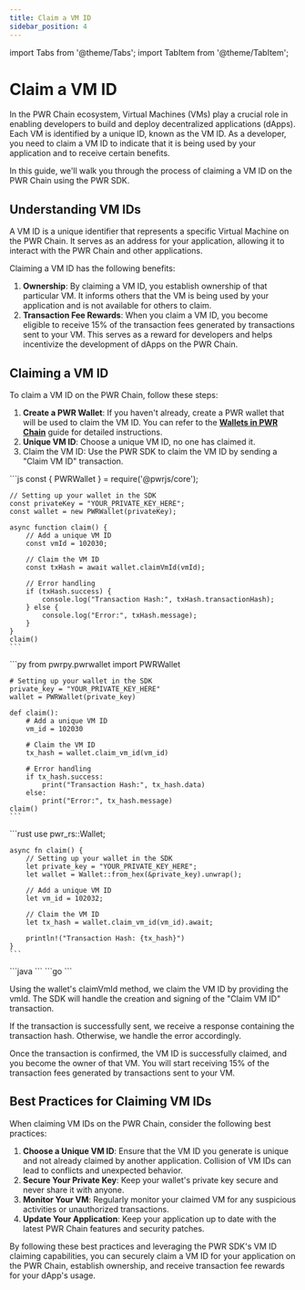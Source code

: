 ```yaml
---
title: Claim a VM ID
sidebar_position: 4
---
```

import Tabs from '@theme/Tabs';
import TabItem from '@theme/TabItem';

# Claim a VM ID

In the PWR Chain ecosystem, Virtual Machines (VMs) play a crucial role in enabling developers to build and deploy decentralized applications (dApps). Each VM is identified by a unique ID, known as the VM ID. As a developer, you need to claim a VM ID to indicate that it is being used by your application and to receive certain benefits.

In this guide, we'll walk you through the process of claiming a VM ID on the PWR Chain using the PWR SDK.

## Understanding VM IDs

A VM ID is a unique identifier that represents a specific Virtual Machine on the PWR Chain. It serves as an address for your application, allowing it to interact with the PWR Chain and other applications.

Claiming a VM ID has the following benefits:

1. **Ownership**: By claiming a VM ID, you establish ownership of that particular VM. It informs others that the VM is being used by your application and is not available for others to claim.
2. **Transaction Fee Rewards**: When you claim a VM ID, you become eligible to receive 15% of the transaction fees generated by transactions sent to your VM. This serves as a reward for developers and helps incentivize the development of dApps on the PWR Chain.

## Claiming a VM ID

To claim a VM ID on the PWR Chain, follow these steps:

1. **Create a PWR Wallet**: If you haven't already, create a PWR wallet that will be used to claim the VM ID. You can refer to the [**Wallets in PWR Chain**](/developers/sdks/wallets-in-pwr-chain) guide for detailed instructions.
2. **Unique VM ID**: Choose a unique VM ID, no one has claimed it.
3. Claim the VM ID: Use the PWR SDK to claim the VM ID by sending a "Claim VM ID" transaction.

<Tabs>
<TabItem value="javascript" label="JavaScript">
    ```js
    const { PWRWallet } = require('@pwrjs/core');

    // Setting up your wallet in the SDK
    const privateKey = "YOUR_PRIVATE_KEY_HERE";
    const wallet = new PWRWallet(privateKey);

    async function claim() {
        // Add a unique VM ID
        const vmId = 102030;

        // Claim the VM ID
        const txHash = await wallet.claimVmId(vmId);

        // Error handling
        if (txHash.success) {
            console.log("Transaction Hash:", txHash.transactionHash);
        } else {
            console.log("Error:", txHash.message);
        }
    }
    claim()
    ```
</TabItem>
<TabItem value="python" label="Python">
    ```py
    from pwrpy.pwrwallet import PWRWallet

    # Setting up your wallet in the SDK
    private_key = "YOUR_PRIVATE_KEY_HERE"
    wallet = PWRWallet(private_key)

    def claim():
        # Add a unique VM ID
        vm_id = 102030

        # Claim the VM ID
        tx_hash = wallet.claim_vm_id(vm_id)

        # Error handling
        if tx_hash.success:
            print("Transaction Hash:", tx_hash.data)
        else:
            print("Error:", tx_hash.message)
    claim()
    ```
</TabItem>
<TabItem value="rust" label="Rust">
    ```rust
    use pwr_rs::Wallet;

    async fn claim() {
        // Setting up your wallet in the SDK
        let private_key = "YOUR_PRIVATE_KEY_HERE";
        let wallet = Wallet::from_hex(&private_key).unwrap();

        // Add a unique VM ID
        let vm_id = 102032;

        // Claim the VM ID
        let tx_hash = wallet.claim_vm_id(vm_id).await;

        println!("Transaction Hash: {tx_hash}")
    }
    ```
</TabItem>
<TabItem value="java" label="Java">
    ```java
    ```
</TabItem>
<TabItem value="go" label="Go">
    ```go
    ```
</TabItem>
</Tabs>

Using the wallet's claimVmId method, we claim the VM ID by providing the vmId. The SDK will handle the creation and signing of the "Claim VM ID" transaction.

If the transaction is successfully sent, we receive a response containing the transaction hash. Otherwise, we handle the error accordingly.

Once the transaction is confirmed, the VM ID is successfully claimed, and you become the owner of that VM. You will start receiving 15% of the transaction fees generated by transactions sent to your VM.

## Best Practices for Claiming VM IDs

When claiming VM IDs on the PWR Chain, consider the following best practices:

1. **Choose a Unique VM ID**: Ensure that the VM ID you generate is unique and not already claimed by another application. Collision of VM IDs can lead to conflicts and unexpected behavior.
2. **Secure Your Private Key**: Keep your wallet's private key secure and never share it with anyone.
3. **Monitor Your VM**: Regularly monitor your claimed VM for any suspicious activities or unauthorized transactions.
4. **Update Your Application**: Keep your application up to date with the latest PWR Chain features and security patches.

By following these best practices and leveraging the PWR SDK's VM ID claiming capabilities, you can securely claim a VM ID for your application on the PWR Chain, establish ownership, and receive transaction fee rewards for your dApp's usage.

<!-- ## How to Claim and Configure a VM ID on PWR Chain -->
